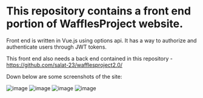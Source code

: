 # This repository contains a front end portion of WafflesProject website.

Front end is written in Vue.js using options api. 
It has a way to authorize and authenticate users through JWT tokens.

This front end also needs a back end contained in this repository - https://github.com/salat-23/wafflesproject2.0/

Down below are some screenshots of the site:

![image](https://user-images.githubusercontent.com/81823691/196501979-2047d9b5-d34e-406c-9730-b7fa732c3aa1.png)
![image](https://user-images.githubusercontent.com/81823691/196502068-e3bdb0ff-795b-4569-a3c4-82213aed6dd6.png)
![image](https://user-images.githubusercontent.com/81823691/196502143-6646eb27-835f-46de-a3e0-ebe18b6ab6b6.png)
![image](https://user-images.githubusercontent.com/81823691/196502222-4249f0b5-585c-45b7-8cb6-6d29fd76ca4b.png)
